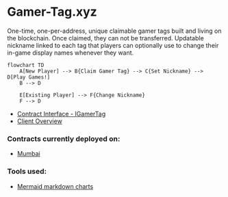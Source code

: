 # Gamer-Tag.xyz

One-time, one-per-address, unique claimable gamer tags built and living on the blockchain. Once claimed, they can not be transferred.
Updatable nickname linked to each tag that players can optionally use to change their in-game display names whenever they want.

```mermaid
flowchart TD
	A[New Player] --> B{Claim Gamer Tag} --> C{Set Nickname} --> D[Play Games!]
	B --> D 
	
	E[Existing Player] --> F{Change Nickname}
	F --> D 
```

- [Contract Interface - IGamerTag](contracts/IGamerTag.sol)
- [Client Overview](client/README.md)

### Contracts currently deployed on:
- [Mumbai](https://mumbai.polygonscan.com/address/0x6e7ee11B05d525f9094352EC598d1a2ac790D61f#writeContract)

### Tools used:
- [Mermaid markdown charts](https://mermaid-js.github.io/mermaid/#/flowchart)